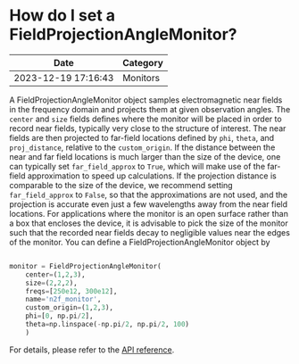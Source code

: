 # How do I set a FieldProjectionAngleMonitor?

| Date       | Category    |
|------------|-------------|
| 2023-12-19 17:16:43 | Monitors |


A FieldProjectionAngleMonitor object samples electromagnetic near fields in the frequency domain and projects them at given observation angles. The `center` and `size` fields defines where the monitor will be placed in order to record near fields, typically very close to the structure of interest. The near fields are then projected to far-field locations defined by `phi`, `theta`, and `proj_distance`, relative to the `custom_origin`. If the distance between the near and far field locations is much larger than the size of the device, one can typically set `far_field_approx` to `True`, which will make use of the far-field approximation to speed up calculations. If the projection distance is comparable to the size of the device, we recommend setting `far_field_approx` to `False`, so that the approximations are not used, and the projection is accurate even just a few wavelengths away from the near field locations. For applications where the monitor is an open surface rather than a box that encloses the device, it is advisable to pick the size of the monitor such that the recorded near fields decay to negligible values near the edges of the monitor. You can define a FieldProjectionAngleMonitor object by



```python

monitor = FieldProjectionAngleMonitor(
    center=(1,2,3),
    size=(2,2,2),
    freqs=[250e12, 300e12],
    name='n2f_monitor',
    custom_origin=(1,2,3),
    phi=[0, np.pi/2],
    theta=np.linspace(-np.pi/2, np.pi/2, 100)
    )

```



For details, please refer to the [API reference](https://docs.flexcompute.com/projects/tidy3d/en/latest/api/_autosummary/tidy3d.FieldProjectionAngleMonitor.html).